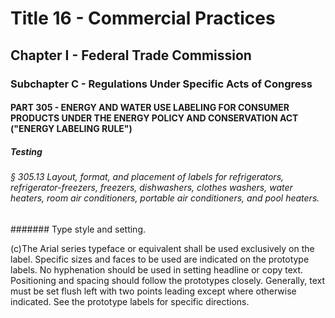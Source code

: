 
# Title 16 - Commercial Practices
## Chapter I - Federal Trade Commission
### Subchapter C - Regulations Under Specific Acts of Congress
#### PART 305 - ENERGY AND WATER USE LABELING FOR CONSUMER PRODUCTS UNDER THE ENERGY POLICY AND CONSERVATION ACT ("ENERGY LABELING RULE")
##### Testing
###### § 305.13 Layout, format, and placement of labels for refrigerators, refrigerator-freezers, freezers, dishwashers, clothes washers, water heaters, room air conditioners, portable air conditioners, and pool heaters.
####### Type style and setting.

(c)The Arial series typeface or equivalent shall be used exclusively on the label. Specific sizes and faces to be used are indicated on the prototype labels. No hyphenation should be used in setting headline or copy text. Positioning and spacing should follow the prototypes closely. Generally, text must be set flush left with two points leading except where otherwise indicated. See the prototype labels for specific directions.
